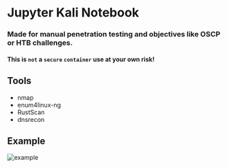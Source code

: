 # Jupyter Kali Notebook
### Made for manual penetration testing and objectives like OSCP or HTB challenges.
#### This is `not` a `secure` `container` use at your own risk!

## Tools
- nmap
- enum4linux-ng
- RustScan
- dnsrecon

## Example
![example](https://user-images.githubusercontent.com/88941079/226449705-6d7f5186-e0e4-4ff9-818c-ff02ce74b45c.png)

